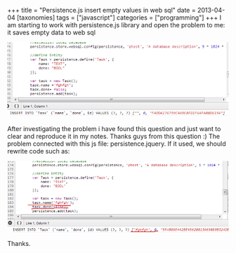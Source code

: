 +++
title = "Persistence.js insert empty values in web sql"
date = 2013-04-04
[taxonomies]
tags = ["javascript"]
categories = ["programming"]
+++
I am starting to work with persistence.js library and open the problem to me: it saves empty data to web sql

![example1](/images/persistance1.png)

After investigating the problem i have found this question  and just want to clear and reproduce it in my notes. Thanks guys from this question :)
The problem connected with this js file: persistence.jquery. If it used, we should rewrite code such as:

![example2](/images/persistance2.png)

Thanks.